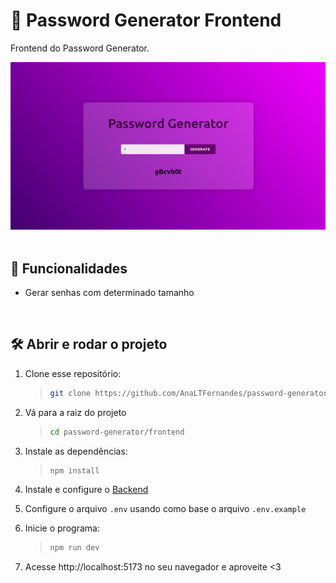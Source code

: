 # :key: Password Generator Frontend

Frontend do Password Generator.

<div align=center>
 
  <img alt="Password Generator preview" src="https://raw.githubusercontent.com/AnaLTFernandes/password-generator/main/frontend/src/assets/password-generator-preview.png" />
  
</div>

<br />

## :hammer: Funcionalidades

- Gerar senhas com determinado tamanho

<br />

## :hammer_and_wrench: Abrir e rodar o projeto

1. Clone esse repositório:

   > ```bash
   > git clone https://github.com/AnaLTFernandes/password-generator.git
   > ```

2. Vá para a raiz do projeto

   > ```bash
   > cd password-generator/frontend
   > ```

3. Instale as dependências:

   > ```bash
   > npm install
   > ```

4. Instale e configure o [Backend](https://github.com/AnaLTFernandes/password-generator/tree/main/api)

5. Configure o arquivo `.env` usando como base o arquivo `.env.example`

6. Inicie o programa:

   > ```bash
   > npm run dev
   > ```

7. Acesse http://localhost:5173 no seu navegador e aproveite <3

<br />

